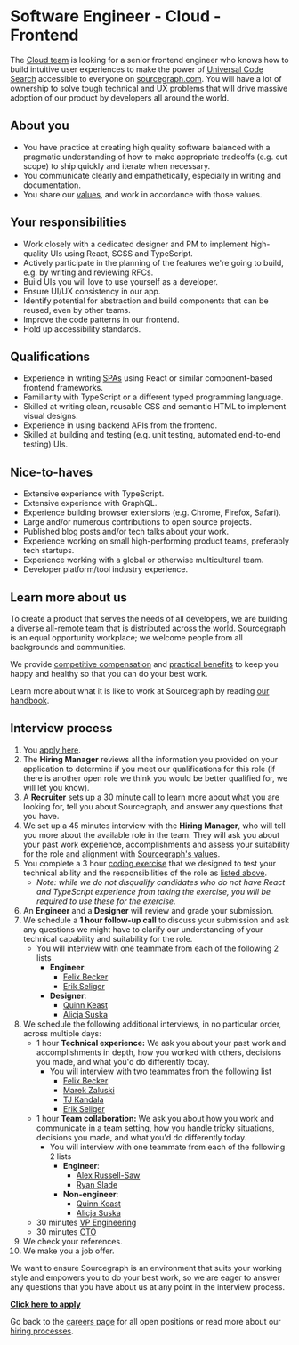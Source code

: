 # Software Engineer - Cloud - Frontend

The [Cloud team](../cloud/index.md) is looking for a senior frontend engineer who knows how to build intuitive user experiences to make the power of [Universal Code Search](https://about.sourcegraph.com/product) accessible to everyone on [sourcegraph.com](https://sourcegraph.com/). You will have a lot of ownership to solve tough technical and UX problems that will drive massive adoption of our product by developers all around the world.

## About you

- You have practice at creating high quality software balanced with a pragmatic understanding of how to make appropriate tradeoffs (e.g. cut scope) to ship quickly and iterate when necessary.
- You communicate clearly and empathetically, especially in writing and documentation.
- You share our [values](../../../company/values.md), and work in accordance with those values.

## Your responsibilities

- Work closely with a dedicated designer and PM to implement high-quality UIs using React, SCSS and TypeScript.
- Actively participate in the planning of the features we're going to build, e.g. by writing and reviewing RFCs.
- Build UIs you will love to use yourself as a developer.
- Ensure UI/UX consistency in our app.
- Identify potential for abstraction and build components that can be reused, even by other teams.
- Improve the code patterns in our frontend.
- Hold up accessibility standards.

## Qualifications

- Experience in writing [SPAs](https://en.wikipedia.org/wiki/Single-page_application) using React or similar component-based frontend frameworks.
- Familiarity with TypeScript or a different typed programming language.
- Skilled at writing clean, reusable CSS and semantic HTML to implement visual designs.
- Experience in using backend APIs from the frontend.
- Skilled at building and testing (e.g. unit testing, automated end-to-end testing) UIs.

## Nice-to-haves

- Extensive experience with TypeScript.
- Extensive experience with GraphQL.
- Experience building browser extensions (e.g. Chrome, Firefox, Safari).
- Large and/or numerous contributions to open source projects.
- Published blog posts and/or tech talks about your work.
- Experience working on small high-performing product teams, preferably tech startups.
- Experience working with a global or otherwise multicultural team.
- Developer platform/tool industry experience.

## Learn more about us

To create a product that serves the needs of all developers, we are building a diverse [all-remote team](../../../company/remote/index.md) that is [distributed across the world](../../../company/team/index.md). Sourcegraph is an equal opportunity workplace; we welcome people from all backgrounds and communities.

We provide [competitive compensation](../../people-ops/compensation.md) and [practical benefits](../../people-ops/benefits-and-perks.md) to keep you happy and healthy so that you can do your best work.

Learn more about what it is like to work at Sourcegraph by reading [our handbook](../../index.md).

## Interview process

1. You [apply here](https://jobs.lever.co/sourcegraph/b2f9a8b0-cc06-4629-81a0-0f2fa64271c7/apply).
1. The **Hiring Manager** reviews all the information you provided on your application to determine if you meet our qualifications for this role (if there is another open role we think you would be better qualified for, we will let you know).
1. A **Recruiter** sets up a 30 minute call to learn more about what you are looking for, tell you about Sourcegraph, and answer any questions that you have.
1. We set up a 45 minutes interview with the **Hiring Manager**, who will tell you more about the available role in the team. They will ask you about your past work experience, accomplishments and assess your suitability for the role and alignment with [Sourcegraph's values](../../../company/values.md).
1. You complete a 3 hour [coding exercise](software-engineer-coding-exercise.md#frontend-coding-exercise) that we designed to test your technical ability and the responsibilities of the role as [listed above](#your-responsibilities).
   - _Note: while we do not disqualify candidates who do not have React and TypeScript experience from taking the exercise, you will be required to use these for the exercise._
1. An **Engineer** and a **Designer** will review and grade your submission.
1. We schedule a **1 hour follow-up call** to discuss your submission and ask any questions we might have to clarify our understanding of your technical capability and suitability for the role.
   - You will interview with one teammate from each of the following 2 lists
     - **Engineer**:
       - [Felix Becker](../../../company/team/index.md#felix-becker)
       - [Erik Seliger](../../../company/team/index.md#erik-seliger)
     - **Designer**:
       - [Quinn Keast](../../../company/team/index.md#quinn-keast-he-him)
       - [Alicja Suska](../../../company/team/index.md#alicja-suska-she-her)
1. We schedule the following additional interviews, in no particular order, across multiple days:
   - 1 hour **Technical experience:** We ask you about your past work and accomplishments in depth, how you worked with others, decisions you made, and what you'd do differently today.
     - You will interview with two teammates from the following list
       - [Felix Becker](../../../company/team/index.md#felix-becker)
       - [Marek Zaluski](../../../company/team/index.md#marek-zaluski)
       - [TJ Kandala](../../../company/team/index.md#tharuntej-kandala-he-him)
       - [Erik Seliger](../../../company/team/index.md#erik-seliger)
   - 1 hour **Team collaboration:** We ask you about how you work and communicate in a team setting, how you handle tricky situations, decisions you made, and what you'd do differently today.
     - You will interview with one teammate from each of the following 2 lists
       - **Engineer**:
         - [Alex Russell-Saw](../../../company/team/index.md#alex-russell-saw-he-him)
         - [Ryan Slade](../../../company/team/index.md#ryan-slade-he-him)
       - **Non-engineer**:
         - [Quinn Keast](../../../company/team/index.md#quinn-keast-he-him)
         - [Alicja Suska](../../../company/team/index.md#alicja-suska-she-her)
   - 30 minutes [VP Engineering](../../../company/team/index.md#nick-snyder-he-him)
   - 30 minutes [CTO](../../../company/team/index.md#beyang-liu)
1. We check your references.
1. We make you a job offer.

We want to ensure Sourcegraph is an environment that suits your working style and empowers you to do your best work, so we are eager to answer any questions that you have about us at any point in the interview process.

**[Click here to apply](https://jobs.lever.co/sourcegraph/b2f9a8b0-cc06-4629-81a0-0f2fa64271c7/apply)**

Go back to the [careers page](../../../company/careers.md) for all open positions or read more about our [hiring processes](../../people-ops/hiring/index.md).
